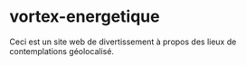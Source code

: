 # vortex-energetique
Ceci est un site web de divertissement à propos des lieux de contemplations géolocalisé.
